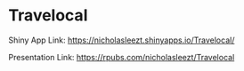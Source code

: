 # Travelocal

Shiny App Link: https://nicholasleezt.shinyapps.io/Travelocal/

Presentation Link: https://rpubs.com/nicholasleezt/Travelocal